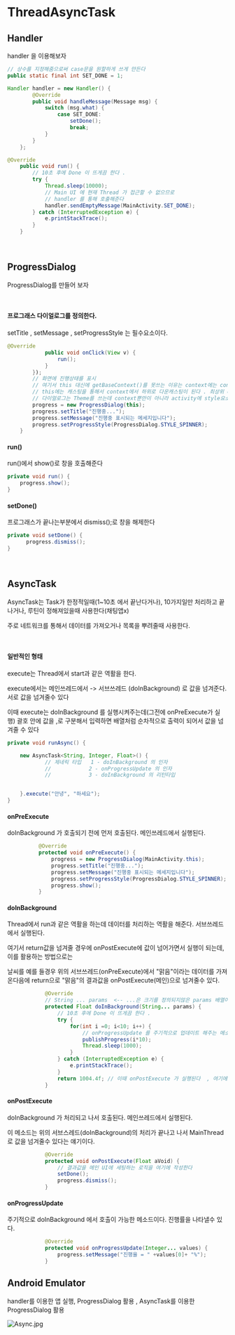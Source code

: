 # ThreadAsyncTask


## Handler

handler 을 이용해보자


```java
// 상수를 지정해줌으로써 case문을 원할하게 쓰게 만든다
public static final int SET_DONE = 1;

Handler handler = new Handler() {
        @Override
        public void handleMessage(Message msg) {
            switch (msg.what) {
                case SET_DONE:
                    setDone();
                    break;
            }
        }
    };
```


```java
@Override
    public void run() {
        // 10초 후에 Done 이 뜨게끔 한다 .
        try {
            Thread.sleep(10000);
            // Main UI 에 현재 Thread 가 접근할 수 없으므로
            // handler 를 통해 호출해준다
            handler.sendEmptyMessage(MainActivity.SET_DONE);
        } catch (InterruptedException e) {
            e.printStackTrace();
        }
    }
```


<br/>



## ProgressDialog



ProgressDialog를 만들어 보자



<br/>




#### 프로그래스 다이얼로그를 정의한다.




setTitle , setMessage , setProgressStyle 는 필수요소이다.




```java
@Override
            public void onClick(View v) {
                run();
            }
        });
        // 화면에 진행상태를 표시
        // 여기서 this 대신에 getBaseContext()를 못쓰는 이유는 context에는 context만 들어가있다
        // this에는 캐스팅을 통해서 context에서 하위로 다운캐스팅이 된다 . 최상위 context를 넘겨주면 하위로 다시 캐스팅이 되지 않는다(context 리소스만 가지고있다)
        // 다이얼로그는 Theme를 쓰는데 context뿐만이 아니라 activity에 style요소를 가지고 있기 때문에 this를 써야한다
        progress = new ProgressDialog(this);
        progress.setTitle("진행중...");
        progress.setMessage("진행중 표시되는 메세지입니다");
        progress.setProgressStyle(ProgressDialog.STYLE_SPINNER);
    }
```



#### run()

run()에서 show()로 창을 호출해준다



```java
private void run() {
    progress.show();
}
```



#### setDone()



프로그래스가 끝나는부분에서 dismiss();로 창을 해제한다




```java
private void setDone() {
      progress.dismiss();
}
```



<br/>




## AsyncTask




AsyncTask는 Task가 한정적일때(1~10초 에서 끝난다거나), 10가지일만 처리하고 끝나거나, 루틴이 정해져있을때 사용한다(채팅앱x)



주로 네트워크를 통해서 데이터를 가져오거나 목록을 뿌려줄때 사용한다.




<br/>


#### 일반적인 형태


execute는 Thread에서 start과 같은 역활을 한다.

execute에서는 메인쓰레드에서 -> 서브쓰레드 (doInBackground) 로 값을 넘겨준다. 서로 값을 넘겨줄수 있다


이때 execute는 doInBackground 를 실행시켜주는데(그전에 onPreExecute가 실행) 괄호 안에 값을 ,로 구분해서 입력하면 배열처럼 순차적으로 출력이 되어서 값을 넘겨줄 수 있다


```java
private void runAsync() {

    new AsyncTask<String, Integer, Float>() {
            // 제네릭 타입   1 - doInBackground 의 인자
            //            2 - onProgressUpdate 의 인자
            //            3 - doInBackground 의 리턴타입


    }.execute("안녕", "하세요");
}
```




#### onPreExecute



doInBackground 가 호출되기 전에 먼저 호출된다. 메인쓰레드에서 실행된다.




```java
          @Override
          protected void onPreExecute() {
              progress = new ProgressDialog(MainActivity.this);
              progress.setTitle("진행중...");
              progress.setMessage("진행중 표시되는 메세지입니다");
              progress.setProgressStyle(ProgressDialog.STYLE_SPINNER);
              progress.show();
          }
```




#### doInBackground




Thread에서 run과 같은 역활을 하는데 데이터를 처리하는 역활을 해준다. 서브쓰레드에서 실행된다.



여기서 return값을 넘겨줄 경우에 onPostExecute에 값이 넘어가면서 실행이 되는데, 이를 활용하는 방법으로는




날씨를 예를 들경우 위의 서브쓰레드(onPreExecute)에서 "맑음"이라는 데이터를 가져온다음에 return으로 "맑음"의 결과값을 onPostExecute(메인)으로 넘겨줄수 있다.




```java
            @Override
            // String ... params  <-- ...은 크기를 정의되지않은 params 배열이라고 생각하면 됨
            protected Float doInBackground(String... params) {
                // 10초 후에 Done 이 뜨게끔 한다 .
                try {
                    for(int i =0; i<10; i++) {
                        // onProgressUpdate 를 주기적으로 업데이트 해주는 메소드
                        publishProgress(i*10);
                        Thread.sleep(1000);
                    }
                } catch (InterruptedException e) {
                    e.printStackTrace();
                }
                return 1004.4f; // 이때 onPostExecute 가 실행된다  , 여기에 넘길 값을 쓰면 된다
            }
```



#### onPostExecute



doInBackground 가 처리되고 나서 호출된다. 메인쓰레드에서 실행된다.



이 메소드는 위의 서브스레드(doInBackground)의 처리가 끝나고 나서 MainThread로 값을 넘겨줄수 있다는 얘기이다.




```java
            @Override
            protected void onPostExecute(Float aVoid) {
                // 결과값을 메인 UI에 세팅하는 로직을 여기에 작성한다
                setDone();
                progress.dismiss();
            }
```



#### onProgressUpdate



주기적으로 doInBackground 에서 호출이 가능한 메소드이다. 진행률을 나타낼수 있다.



```java
            @Override
            protected void onProgressUpdate(Integer... values) {
                progress.setMessage("진행율 = " +values[0]+ "%");
            }
```





## Android Emulator


handler를 이용한 앱 실행, ProgressDialog 활용 , AsyncTask를 이용한 ProgressDialog 활용



![Async.jpg]()
